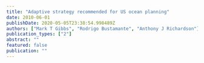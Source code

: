 ```yaml
---
title: "Adaptive strategy recommended for US ocean planning"
date: 2010-06-01
publishDate: 2020-05-05T23:38:54.998489Z
authors: ["Mark T Gibbs", "Rodrigo Bustamante", "Anthony J Richardson"]
publication_types: ["2"]
abstract: ""
featured: false
publication: ""
---
```


